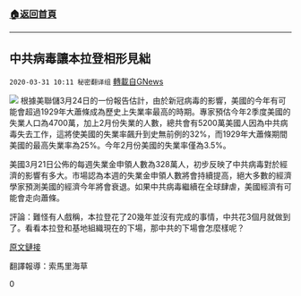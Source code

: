 ###  [:house:返回首頁](https://github.com/ourhimalayas/txt)
---

## 中共病毒讓本拉登相形見絀
`2020-03-31 10:11 秘密翻译组` [轉載自GNews](https://gnews.org/zh-hant/158270/)

![](https://s3-ap-northeast-1.amazonaws.com/news.guo.offload.media/wp-content/uploads/2020/03/31100728/%E4%B8%AD%E5%85%B1%E7%97%85%E6%AF%92%E8%AE%A9%E6%9C%AC%E6%8B%89%E7%99%BB%E7%9B%B8%E5%BD%A2%E8%A7%81%E7%BB%8C.jpg)
根據美聯儲3月24日的一份報告估計，由於新冠病毒的影響，美國的今年有可能會超過1929年大蕭條成為歷史上失業率最高的時期。專家預估今年2季度美國的失業人口為4700萬，加上2月份失業的人數，總共會有5200萬美國人因為中共病毒失去工作，這將使美國的失業率飆升到史無前例的32%，而1929年大蕭條期間美國的最高失業率為25%。今年2月份美國的失業率僅為3.5%。

美國3月21日公佈的每週失業金申領人數為328萬人，初步反映了中共病毒對於經濟的影響有多大。市場認為本週的失業金申領人數將會持續提高，絕大多數的經濟學家預測美國的經濟今年將會衰退。如果中共病毒繼續在全球肆虐，美國經濟有可能會走向蕭條。

評論：難怪有人戲稱，本拉登花了20幾年並沒有完成的事情，中共花3個月就做到了。看看本拉登和基地組織現在的下場，那中共的下場會怎麼樣呢？

[原文鏈接](https://www.businessinsider.com/fed-unemployment-forecast-coronavirus-pandemic-millions-layoffs-record-rate-jobs-2020-3)

翻譯報導：索馬里海草

0
